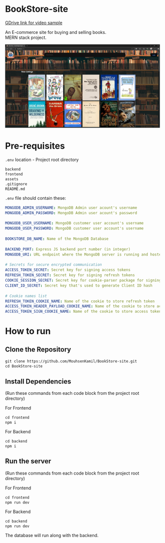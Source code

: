 # BookStore-site

[GDrive link for video sample](https://drive.google.com/drive/folders/1r_Gt4PMm1XnjLpZGozAqqKzoFRq7Iz60?usp=sharing)

An E-commerce site for buying and selling books. \
MERN stack project.

![Book store site](assets/homepage_screenshot.png)

# Pre-requisites

`.env` location - Project root directory

```
backend
frontend
assets
.gitignore
README.md
```

`.env` file should contain these:

```yaml
MONGODB_ADMIN_USERNAME: MongoDB Admin user acount's username
MONGODB_ADMIN_PASSWORD: MongoDB Admin user acount's password

MONGODB_USER_USERNAME: MongoDB customer user account's username
MONGODB_USER_PASSWORD: MongoDB customer user account's username

BOOKSTORE_DB_NAME: Name of the MongoDB Database

BACKEND_PORT: Express JS backend port number (in integer)
MONGODB_URI: URL endpoint where the MongoDB server is running and hosted

# Secrets for secure encrypted communication
ACCESS_TOKEN_SECRET: Secret key for signing access tokens
REFRESH_TOKEN_SECRET: Secret key for signing refresh tokens
COOKIE_SESSION_SECRET: Secret key for cookie-parser package for signing cookies
CLIENT_ID_SECRET: Secret key that's used to generate Client ID hash

# Cookie names list
REFRESH_TOKEN_COOKIE_NAME: Name of the cookie to store refresh token
ACCESS_TOKEN_HEADER_PAYLOAD_COOKIE_NAME: Name of the cookie to store access token's header and payload
ACCESS_TOKEN_SIGN_COOKIE_NAME: Name of the cookie to store access token's signature
```

# How to run

## Clone the Repository
```
git clone https://github.com/MouhsenKamil/BookStore-site.git
cd BookStore-site
```
## Install Dependencies
(Run these commands from each code block from the project root directory)

For Frontend
```
cd frontend
npm i
```
For Backend
```
cd backend
npm i
```
## Run the server
(Run these commands from each code block from the project root directory)

For Frontend
```
cd frontend
npm run dev
```

For Backend
```
cd backend
npm run dev
```
The database will run along with the backend.
